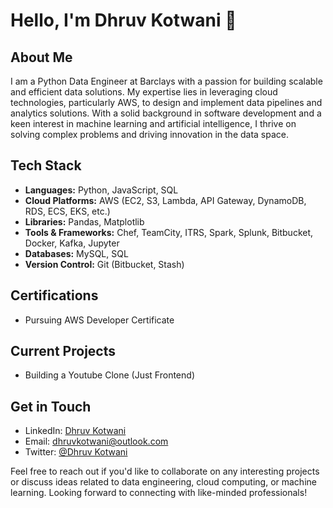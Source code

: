 # Hello, I'm Dhruv Kotwani 👋

## About Me

I am a Python Data Engineer at Barclays with a passion for building scalable and efficient data solutions. My expertise lies in leveraging cloud technologies, particularly AWS, to design and implement data pipelines and analytics solutions. With a solid background in software development and a keen interest in machine learning and artificial intelligence, I thrive on solving complex problems and driving innovation in the data space.

## Tech Stack

- **Languages:** Python, JavaScript, SQL
- **Cloud Platforms:** AWS (EC2, S3, Lambda, API Gateway, DynamoDB, RDS, ECS, EKS, etc.)
- **Libraries:** Pandas, Matplotlib
- **Tools & Frameworks:** Chef, TeamCity, ITRS, Spark, Splunk, Bitbucket, Docker, Kafka, Jupyter
- **Databases:** MySQL, SQL
- **Version Control:** Git (Bitbucket, Stash)
  
## Certifications

- Pursuing AWS Developer Certificate
  
## Current Projects

- Building a Youtube Clone (Just Frontend)
  
## Get in Touch

- LinkedIn: [Dhruv Kotwani](https://www.linkedin.com/in/dhruvkotwani/)
- Email: dhruvkotwani@outlook.com
- Twitter: [@Dhruv Kotwani](https://twitter.com/Dhurv_Kotwani)

Feel free to reach out if you'd like to collaborate on any interesting projects or discuss ideas related to data engineering, cloud computing, or machine learning. Looking forward to connecting with like-minded professionals!
